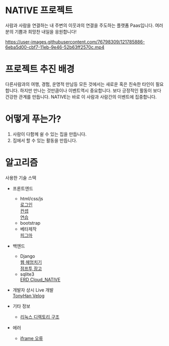 # NATIVE 프로젝트

사람과 사람을 연결하는 내 주변의 이웃과의 연결을 주도하는 플랫폼 Paas입니다.
여러분의 기쁨과 희망찬 내일을 응원합니다!

https://user-images.githubusercontent.com/76798309/121785886-6eba5d00-cbf7-11eb-9e46-52b63ff2570c.mp4

# 프로젝트 추진 배경
다른사람과의 여행, 경험, 운명적 만남등 모든 것에서는 새로운 혹은 친숙한 타인이 필요합니다. 하지만 만나는 것만큼이나 이벤트역시 중요합니다. 보다 긍정적인 활동이 보다 건강한 관계를 만듭니다. NATIVE는 바로 이 사람과 사람간의 이벤트에 집중합니다.

# 어떻게 푸는가?
1. 사람이 다함께 쉴 수 있는 집을 만듭니다.
2. 집에서 할 수 있는 활동을 만듭니다.


# 알고리즘
사용한 기술 스택
- 프론트엔드 
  - html/css/js<br>
  [로그인](https://akal.co.kr/?p=1560)<br>
  [컨셉](https://themes.getbootstrap.com/product/directory-directory-listing-bootstrap-4-theme/)<br>
  [연습](https://flukeout.github.io/)
  - bootstrap
  - 베타제작<br>
  [피그마](https://www.figma.com/file/DhJZdLOybUTU9GnlzsGyN8/Untitled?node-id=1%3A2)
- 백엔드
  - Django<br>
  [웹 헤엄치기](https://wikidocs.net/book/4884)<br>
  [점프투 장고](https://wikidocs.net/book/4223)
  - sqlite3<br>
  [ERD Cloud_NATIVE](https://www.erdcloud.com/d/dBSfwRgHToBfQg3f4)

- 개발자 상시 Live 개발<br>
[TonyHan Velog](https://velog.io/@tonyhan18/%EC%98%A8%EB%9D%BC%EC%9D%B8-%EC%A7%91-%EC%98%88%EC%95%BD-%EC%84%9C%EB%B9%84%EC%8A%A4)<br>

- 기타 정보<br>
  - [리눅스 디렉토리 구조](https://webdir.tistory.com/101)

- 에러<br>
  - [iframe 오류](https://kgu0724.tistory.com/109)
